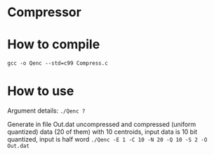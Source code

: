 # Compressor

# How to compile

`gcc -o Qenc --std=c99 Compress.c`

# How to use

Argument details: `./Qenc ?`

Generate in file Out.dat uncompressed and compressed (uniform quantized) data (20 of them) with 10 centroids, input data is 10 bit quantized, input is half word
`./Qenc -E 1 -C 10 -N 20 -Q 10 -S 2 -O Out.dat`
